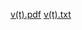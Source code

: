 [v(t).pdf](https://github.com/user-attachments/files/16604960/v.t.pdf)
[v(t).txt](https://github.com/user-attachments/files/16604962/v.t.txt)
